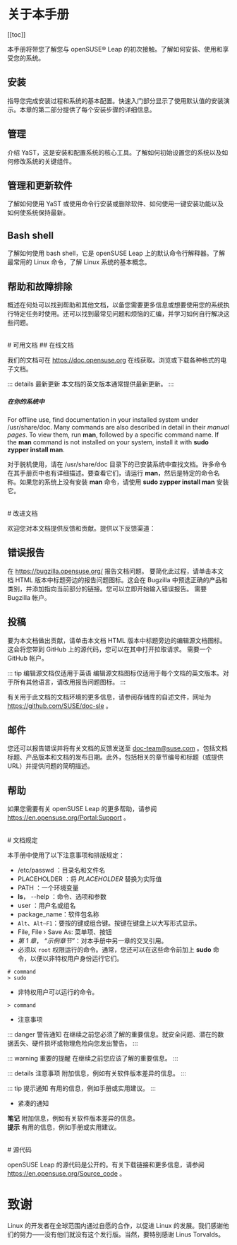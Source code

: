 # 关于本手册

[[toc]]

本手册将带您了解您与 openSUSE® Leap 的初次接触。了解如何安装、使用和享受您的系统。

## 安装

指导您完成安装过程和系统的基本配置。快速入门部分显示了使用默认值的安装演示。本章的第二部分提供了每个安装步骤的详细信息。

## 管理

介绍 YaST，这是安装和配置系统的核心工具。了解如何初始设置您的系统以及如何修改系统的关键组件。

## 管理和更新软件

了解如何使用 YaST 或使用命令行安装或删除软件、如何使用一键安装功能以及如何使系统保持最新。

## Bash shell

了解如何使用 bash shell，它是 openSUSE Leap 上的默认命令行解释器。了解最常用的 Linux 命令，了解 Linux 系统的基本概念。

## 帮助和故障排除

概述在何处可以找到帮助和其他文档，以备您需要更多信息或想要使用您的系统执行特定任务时使用。还可以找到最常见问题和烦恼的汇编，并学习如何自行解决这些问题。

<br>
# 可用文档
## 在线文档

我们的文档可在 https://doc.opensuse.org 在线获取。浏览或下载各种格式的电子文档。

::: details 最新更新
本文档的英文版本通常提供最新更新。
:::

##### 在你的系统中

For offline use, find documentation in your installed system under /usr/share/doc. Many commands are also described in detail in their _manual pages_. To view them, run **man**, followed by a specific command name. If the **man** command is not installed on your system, install it with **sudo zypper install man**.  

对于脱机使用，请在 /usr/share/doc 目录下的已安装系统中查找文档。许多命令在其手册页中也有详细描述。要查看它们，请运行 **man**，然后是特定的命令名称。如果您的系统上没有安装 **man** 命令，请使用 **sudo zypper install man** 安装它。

<br>
# 改进文档

欢迎您对本文档提供反馈和贡献。提供以下反馈渠道：

## 错误报告

在 https://bugzilla.opensuse.org/ 报告文档问题。
要简化此过程，请单击本文档 HTML 版本中标题旁边的报告问题图标。这会在 Bugzilla 中预选正确的产品和类别，并添加指向当前部分的链接。您可以立即开始输入错误报告。
需要 Bugzilla 帐户。

## 投稿

要为本文档做出贡献，请单击本文档 HTML 版本中标题旁边的编辑源文档图标。这会将您带到 GitHub 上的源代码，您可以在其中打开拉取请求。
需要一个 GitHub 帐户。

::: tip 编辑源文档仅适用于英语
编辑源文档图标仅适用于每个文档的英文版本。对于所有其他语言，请改用报告问题图标。
:::

有关用于此文档的文档环境的更多信息，请参阅存储库的自述文件，网址为 https://github.com/SUSE/doc-sle 。

## 邮件

您还可以报告错误并将有关文档的反馈发送至 <doc-team@suse.com> 。包括文档标题、产品版本和文档的发布日期。此外，包括相关的章节编号和标题（或提供 URL）并提供问题的简明描述。

## 帮助

如果您需要有关 openSUSE Leap 的更多帮助，请参阅 https://en.opensuse.org/Portal:Support 。

<br>
# 文档规定

本手册中使用了以下注意事项和排版规定：

- /etc/passwd ：目录名和文件名
- PLACEHOLDER ：将 *PLACEHOLDER* 替换为实际值
- PATH ：一个环境变量
- **ls**， --help ：命令、选项和参数
- user ：用户名或组名
- package_name：软件包名称
- `Alt`、`Alt–F1`：要按的键或组合键。按键在键盘上以大写形式显示。
- File, File › Save As: 菜单项、按钮
- *第 1 章*， *“示例章节”*：对本手册中另一章的交叉引用。
- 必须以 `root` 权限运行的命令。通常，您还可以在这些命令前加上 **sudo** 命令，以便以非特权用户身份运行它们。
```
# command
> sudo
```

- 非特权用户可以运行的命令。
```
> command
```

- 注意事项

::: danger 警告通知
在继续之前您必须了解的重要信息。就安全问题、潜在的数据丢失、硬件损坏或物理危险向您发出警告。
:::

::: warning 重要的提醒
在继续之前您应该了解的重要信息。
:::

::: details 注意事项
附加信息，例如有关软件版本差异的信息。
:::

::: tip 提示通知
有用的信息，例如手册或实用建议。
:::

- 紧凑的通知

**笔记**  附加信息，例如有关软件版本差异的信息。
<br>
**提示**  有用的信息，例如手册或实用建议。

<br>
# 源代码

openSUSE Leap 的源代码是公开的。有关下载链接和更多信息，请参阅 https://en.opensuse.org/Source_code 。
<br>
# 致谢

Linux 的开发者在全球范围内通过自愿的合作，以促进 Linux 的发展。我们感谢他们的努力——没有他们就没有这个发行版。当然，要特别感谢 Linus Torvalds。
